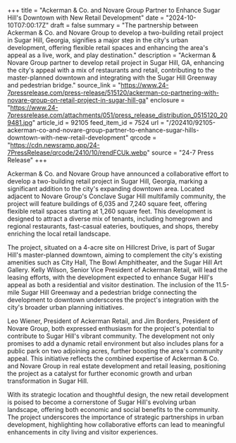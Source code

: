+++
title = "Ackerman & Co. and Novare Group Partner to Enhance Sugar Hill's Downtown with New Retail Development"
date = "2024-10-10T07:00:17Z"
draft = false
summary = "The partnership between Ackerman & Co. and Novare Group to develop a two-building retail project in Sugar Hill, Georgia, signifies a major step in the city's urban development, offering flexible retail spaces and enhancing the area's appeal as a live, work, and play destination."
description = "Ackerman & Novare Group partner to develop retail project in Sugar Hill, GA, enhancing the city's appeal with a mix of restaurants and retail, contributing to the master-planned downtown and integrating with the Sugar Hill Greenway and pedestrian bridge."
source_link = "https://www.24-7pressrelease.com/press-release/515120/ackerman-co-partnering-with-novare-group-on-retail-project-in-sugar-hill-ga"
enclosure = "https://www.24-7pressrelease.com/attachments/051/press_release_distribution_0515120_209481.jpg"
article_id = 92105
feed_item_id = 7524
url = "/202410/92105-ackerman-co-and-novare-group-partner-to-enhance-sugar-hills-downtown-with-new-retail-development"
qrcode = "https://cdn.newsramp.app/24-7PressRelease/qrcode/2410/10/rendFCUk.webp"
source = "24-7 Press Release"
+++

<p>Ackerman & Co. and Novare Group have announced a collaborative effort to develop a two-building retail project in Sugar Hill, Georgia, marking a significant addition to the city's expanding downtown area. Located adjacent to Novare Group's Conclave Sugar Hill multifamily community, the project will feature buildings of 6,035 and 7,240 square feet, offering flexible retail spaces starting at 1,260 square feet. This development is designed to attract a diverse mix of tenants, including homegrown and regional restaurants, fast-casual eateries, boutiques, and shops, thereby enriching the local retail landscape.</p><p>The project, situated on a 4-acre site on Hillcrest Drive, is part of Sugar Hill's master-planned downtown, aiming to complement the city's existing amenities such as City Hall, The Bowl Amphitheater, and the Sugar Hill Art Gallery. Kelly Wilson, Senior Vice President of Ackerman Retail, will lead the leasing efforts, with the development expected to enhance Sugar Hill's appeal as both a residential and visitor destination. The inclusion of the 11.5-mile Sugar Hill Greenway and a pedestrian bridge connecting the development to downtown underscores the project's integration with the city's broader urban planning initiatives.</p><p>Leo Wiener, President of Ackerman Retail, and Jim Borders, President of Novare Group, both expressed enthusiasm for the project's potential to contribute to Sugar Hill's vibrant community. The development not only promises to add a dynamic retail environment but also includes plans for a public park on two adjoining acres, further boosting the area's community appeal. This initiative reflects the combined expertise of Ackerman & Co. and Novare Group in real estate development and retail leasing, positioning the project as a catalyst for further economic growth and urban transformation in Sugar Hill.</p><p>With its strategic location and thoughtful design, the new retail development is poised to become a cornerstone of Sugar Hill's evolving urban landscape, offering both economic and social benefits to the community. The project underscores the importance of strategic partnerships in urban development, highlighting how collaborative efforts can lead to meaningful enhancements in city living and visitor experiences.</p>